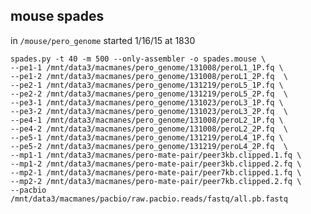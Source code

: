 mouse spades
--

in `/mouse/pero_genome` started 1/16/15 at 1830

    spades.py -t 40 -m 500 --only-assembler -o spades.mouse \
    --pe1-1 /mnt/data3/macmanes/pero_genome/131008/peroL1_1P.fq \
    --pe1-2 /mnt/data3/macmanes/pero_genome/131008/peroL1_2P.fq  \
    --pe2-1 /mnt/data3/macmanes/pero_genome/131219/peroL5_1P.fq \
    --pe2-2 /mnt/data3/macmanes/pero_genome/131219/peroL5_2P.fq  \
    --pe3-1 /mnt/data3/macmanes/pero_genome/131023/peroL3_1P.fq \
    --pe3-2 /mnt/data3/macmanes/pero_genome/131023/peroL3_2P.fq  \
    --pe4-1 /mnt/data3/macmanes/pero_genome/131008/peroL2_1P.fq \
    --pe4-2 /mnt/data3/macmanes/pero_genome/131008/peroL2_2P.fq  \
    --pe5-1 /mnt/data3/macmanes/pero_genome/131219/peroL4_1P.fq \
    --pe5-2 /mnt/data3/macmanes/pero_genome/131219/peroL4_2P.fq  \
    --mp1-1 /mnt/data3/macmanes/pero-mate-pair/peer3kb.clipped.1.fq \
    --mp1-2 /mnt/data3/macmanes/pero-mate-pair/peer3kb.clipped.2.fq \
    --mp2-1 /mnt/data3/macmanes/pero-mate-pair/peer7kb.clipped.1.fq \
    --mp2-2 /mnt/data3/macmanes/pero-mate-pair/peer7kb.clipped.2.fq \
    --pacbio /mnt/data3/macmanes/pacbio/raw.pacbio.reads/fastq/all.pb.fastq
    
    